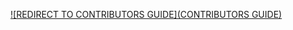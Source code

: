 [![REDIRECT TO CONTRIBUTORS GUIDE](CONTRIBUTORS GUIDE)](
https://github.com/VarIr/scikit-hubness/tree/docs/docs/development/contributing.rst)
